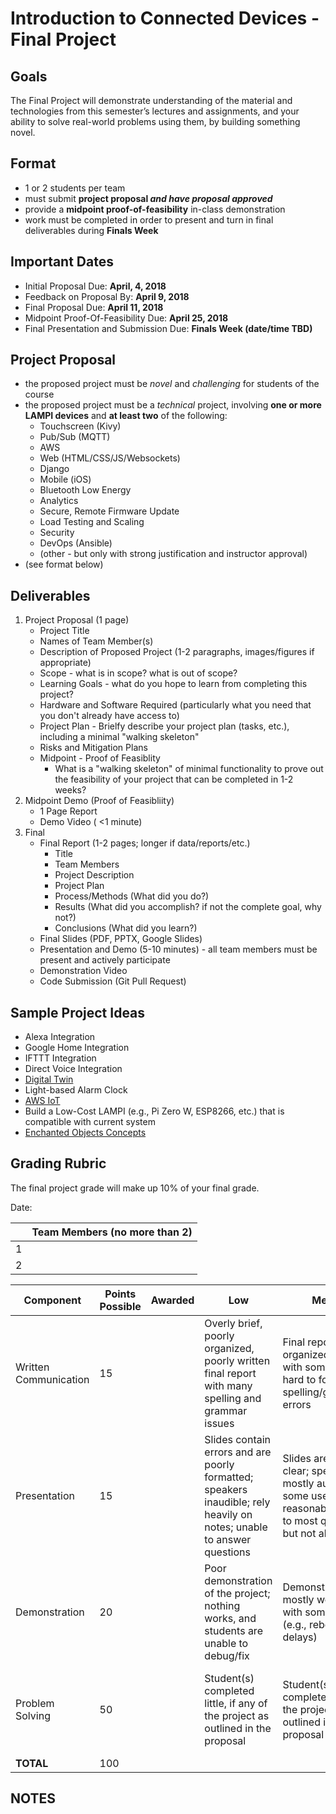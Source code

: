 ﻿# Introduction to Connected Devices - Final Project

## **Goals**

The Final Project will demonstrate understanding of the material and technologies from this semester’s lectures and assignments, and your ability to solve real-world problems using them, by building something novel.

## Format

* 1 or 2 students per team
* must submit **project proposal _and have proposal approved_**
* provide a **midpoint proof-of-feasibility** in-class demonstration
* work must be completed in order to present and turn in final deliverables during **Finals Week** 

## Important Dates

* Initial Proposal Due: **April, 4, 2018**
* Feedback on Proposal By: **April 9, 2018**
* Final Proposal Due: **April 11, 2018**
* Midpoint Proof-Of-Feasibility Due: **April 25, 2018**
* Final Presentation and Submission Due:  **Finals Week (date/time TBD)**

## Project Proposal
* the proposed project must be _novel_ and _challenging_ for students of the course
* the proposed project must be a _technical_ project, involving **one or more LAMPI devices** and **at least two** of the following:
    * Touchscreen (Kivy)
    * Pub/Sub (MQTT)
    * AWS
    * Web (HTML/CSS/JS/Websockets)
    * Django
    * Mobile (iOS)
    * Bluetooth Low Energy
    * Analytics
    * Secure, Remote Firmware Update
    * Load Testing and Scaling
    * Security
    * DevOps (Ansible)
    * (other - but only with strong justification and instructor approval)
* (see format below)

## Deliverables

1. Project Proposal (1 page)
    * Project Title
    * Names of Team Member(s)
    * Description of Proposed Project (1-2 paragraphs, images/figures if appropriate)
    * Scope - what is in scope?  what is out of scope?
    * Learning Goals - what do you hope to learn from completing this project?
    * Hardware and Software Required (particularly what you need that you don't already have access to)
    * Project Plan - Brielfy describe your project plan (tasks, etc.), including a minimal "walking skeleton"
    * Risks and Mitigation Plans
    * Midpoint - Proof of Feasiblity
        * What is a "walking skeleton" of minimal functionality to prove out the feasibility of your project that can be completed in 1-2 weeks?
1. Midpoint Demo (Proof of Feasibliity)
    * 1 Page Report
    * Demo Video ( <1 minute)
2. Final 
    * Final Report (1-2 pages; longer if data/reports/etc.)
        * Title
        * Team Members
        * Project Description
        * Project Plan
        * Process/Methods (What did you do?)
        * Results (What did you accomplish? if not the complete goal, why not?)
        * Conclusions (What did you learn?)
    * Final Slides (PDF, PPTX, Google Slides)
    * Presentation and Demo (5-10 minutes) - all team members must be present and actively participate
    * Demonstration Video
    * Code Submission (Git Pull Request)

## Sample Project Ideas

* Alexa Integration
* Google Home Integration
* IFTTT Integration
* Direct Voice Integration
* [Digital Twin](https://en.wikipedia.org/wiki/Digital_twin)
* Light-based Alarm Clock
* [AWS IoT](https://aws.amazon.com/iot/)
* Build a Low-Cost LAMPI (e.g., Pi Zero W, ESP8266, etc.) that is compatible with current system
* [Enchanted Objects Concepts](https://enchantedobjects.com)


## Grading Rubric

The final project grade will make up 10% of your final grade.

Date:

| | Team Members (no more than 2) |
|-| ------------ |
|1|             |
|2|             |


| Component | Points Possible | Awarded | Low | Medium | High |
| --------- | --------------- | ------- | --- | ------ | ---- |
| Written Communication | 15 | | Overly brief, poorly organized, poorly written final report with many spelling and grammar issues | Final report mostly organized and clear, with some areas hard to follow; few spelling/grammatical errors | Well structured, clear, concise final report; few, if any spelling/grammatical errors |
| Presentation | 15 | | Slides contain errors and are poorly formatted; speakers inaudible; rely heavily on notes; unable to answer questions | Slides are mostly clear; speakers are mostly audible, with some use of notes; reasonable answers to most questions, but not all | Slides are error-free and logical; speakers are clear, audible, and fluent in their topic areas, and handle questions appropriately | 
| Demonstration | 20 | | Poor demonstration of the project; nothing works, and students are unable to debug/fix | Demonstration mostly works, but with some issues (e.g., reboots, long delays) | Flawless demonstration - student(s) clearly prepared and practised, and had anticipated contingencies |
| Problem Solving | 50 | | Student(s) completed little, if any of the project as outlined in the proposal | Student(s) completed most of the project as outlined in the proposal | Students completed the entire project as outlined in the proposal and demonstrated mastery of the topics |
| **TOTAL** | 100 | 

## NOTES



